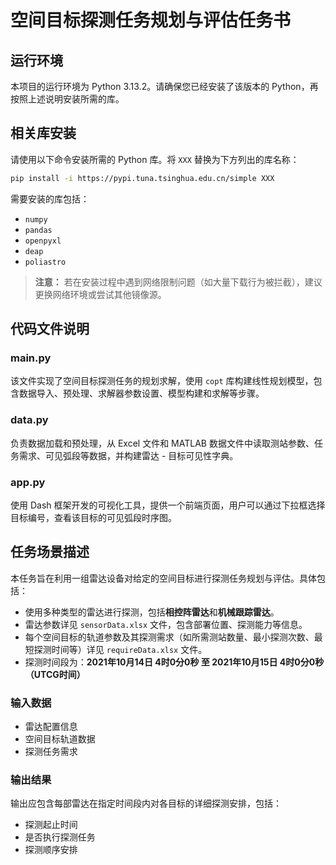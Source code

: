 # 空间目标探测任务规划与评估任务书

## 运行环境
本项目的运行环境为 Python 3.13.2。请确保您已经安装了该版本的 Python，再按照上述说明安装所需的库。

## 相关库安装

请使用以下命令安装所需的 Python 库。将 `XXX` 替换为下方列出的库名称：

```bash
pip install -i https://pypi.tuna.tsinghua.edu.cn/simple XXX
```

需要安装的库包括：

- `numpy`
- `pandas`
- `openpyxl`
- `deap`
- `poliastro`

> **注意：** 若在安装过程中遇到网络限制问题（如大量下载行为被拦截），建议更换网络环境或尝试其他镜像源。

## 代码文件说明
### main.py
该文件实现了空间目标探测任务的规划求解，使用 `copt` 库构建线性规划模型，包含数据导入、预处理、求解器参数设置、模型构建和求解等步骤。

### data.py
负责数据加载和预处理，从 Excel 文件和 MATLAB 数据文件中读取测站参数、任务需求、可见弧段等数据，并构建雷达 - 目标可见性字典。

### app.py
使用 Dash 框架开发的可视化工具，提供一个前端页面，用户可以通过下拉框选择目标编号，查看该目标的可见弧段时序图。

## 任务场景描述

本任务旨在利用一组雷达设备对给定的空间目标进行探测任务规划与评估。具体包括：

- 使用多种类型的雷达进行探测，包括**相控阵雷达**和**机械跟踪雷达**。
- 雷达参数详见 `sensorData.xlsx` 文件，包含部署位置、探测能力等信息。
- 每个空间目标的轨道参数及其探测需求（如所需测站数量、最小探测次数、最短探测时间等）详见 `requireData.xlsx` 文件。
- 探测时间段为：**2021年10月14日 4时0分0秒 至 2021年10月15日 4时0分0秒（UTCG时间）**

### 输入数据

- 雷达配置信息
- 空间目标轨道数据
- 探测任务需求

### 输出结果

输出应包含每部雷达在指定时间段内对各目标的详细探测安排，包括：

- 探测起止时间
- 是否执行探测任务
- 探测顺序安排